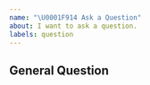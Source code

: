 ```yaml
---
name: "\U0001F914 Ask a Question"
about: I want to ask a question.
labels: question
---
```


## General Question

<!--
Before asking a question, make sure you have:
- Searched existing Stack Overflow questions.
- Googled your question.
- Searched open and closed [GitHub issues](https://github.com/thuchenyusi/thuchenyusi.github.io/issues)
- Read the documentation:
  - [Repo Readme](https://github.com/thuchenyusi/thuchenyusi.github.io)
-->